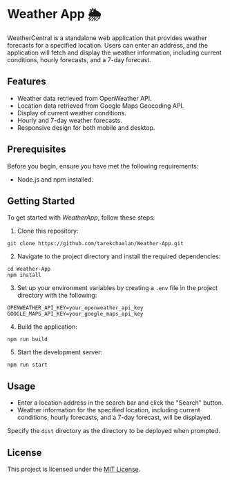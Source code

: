 # Weather App 🌦️

WeatherCentral is a standalone web application that provides weather forecasts for a specified location. Users can enter an address, and the application will fetch and display the weather information, including current conditions, hourly forecasts, and a 7-day forecast.

## Features

- Weather data retrieved from OpenWeather API.
- Location data retrieved from Google Maps Geocoding API.
- Display of current weather conditions.
- Hourly and 7-day weather forecasts.
- Responsive design for both mobile and desktop.

## Prerequisites

Before you begin, ensure you have met the following requirements:

- Node.js and npm installed.

## Getting Started

To get started with *WeatherApp*, follow these steps:

1. Clone this repository:

```
git clone https://github.com/tarekchaalan/Weather-App.git
```

2. Navigate to the project directory and install the required dependencies:

```
cd Weather-App
npm install
```

3. Set up your environment variables by creating a `.env` file in the project directory with the following:

```
OPENWEATHER_API_KEY=your_openweather_api_key
GOOGLE_MAPS_API_KEY=your_google_maps_api_key
```

4. Build the application:

```
npm run build
```

5. Start the development server:

```
npm run start
```

## Usage

- Enter a location address in the search bar and click the "Search" button.
- Weather information for the specified location, including current conditions, hourly forecasts, and a 7-day forecast, will be displayed.

Specify the `dist` directory as the directory to be deployed when prompted.

## License

This project is licensed under the [MIT License](https://github.com/tarekchaalan/Weather-App/blob/master/LICENSE).
